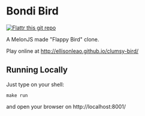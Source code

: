 Bondi Bird
===========

[![Flattr this git
repo](http://api.flattr.com/button/flattr-badge-large.png)](https://flattr.com/submit/auto?user_id=ellisonleao&url=https://github.com/ellisonleao/clumsy-bird&title=Clumsy-Bird&language=javascript&tags=github&category=software)

A MelonJS made "Flappy Bird" clone.

Play online at http://ellisonleao.github.io/clumsy-bird/

## Running Locally

Just type on your shell:

	make run

and open your browser on http://localhost:8001/
